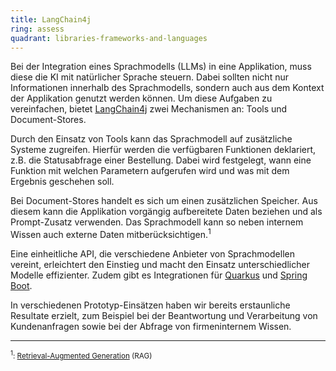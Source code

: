 ```yaml
---
title: LangChain4j
ring: assess
quadrant: libraries-frameworks-and-languages
---
```


Bei der Integration eines Sprachmodells (LLMs) in eine Applikation, muss diese die KI mit natürlicher Sprache steuern.
Dabei sollten nicht nur Informationen innerhalb des Sprachmodells, sondern auch aus dem Kontext der Applikation genutzt werden können. Um diese Aufgaben zu vereinfachen, bietet [LangChain4j][langchain4j] zwei 
Mechanismen an: Tools und Document-Stores.

Durch den Einsatz von Tools kann das Sprachmodell auf zusätzliche Systeme zugreifen. Hierfür werden die verfügbaren Funktionen
deklariert, z.B. die Statusabfrage einer Bestellung. Dabei wird festgelegt, wann eine Funktion
mit welchen Parametern aufgerufen wird und was mit dem Ergebnis geschehen soll.

Bei Document-Stores handelt es sich um einen zusätzlichen Speicher. Aus diesem kann die Applikation vorgängig
aufbereitete Daten beziehen und als Prompt-Zusatz verwenden. Das Sprachmodell kann so neben internem Wissen auch
externe Daten mitberücksichtigen.<sup>1</sup>

Eine einheitliche API, die verschiedene Anbieter von Sprachmodellen vereint, erleichtert den Einstieg und macht den
Einsatz unterschiedlicher Modelle effizienter. Zudem gibt es Integrationen für [Quarkus][quarkus-langchain4j] und
[Spring Boot][spring-boot-langchain4j].

In verschiedenen Prototyp-Einsätzen haben wir bereits erstaunliche Resultate erzielt, zum Beispiel bei der Beantwortung
und Verarbeitung von Kundenanfragen sowie bei der Abfrage von firmeninternem Wissen.

___

<small><sup>1</sup>: [Retrieval-Augmented Generation][rag] (RAG)</small>

[langchain4j]: https://github.com/langchain4j/langchain4j
[rag]: https://aws.amazon.com/de/what-is/retrieval-augmented-generation
[quarkus-langchain4j]: https://quarkus.io/extensions/io.quarkiverse.langchain4j/quarkus-langchain4j-core
[spring-boot-langchain4j]: https://github.com/langchain4j/langchain4j-spring

